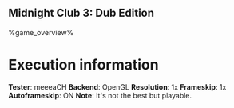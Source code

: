 ## Midnight Club 3: Dub Edition

%game_overview%

# Execution information

**Tester**: meeeaCH
**Backend**: OpenGL
**Resolution**: 1x
**Frameskip**: 1x
**Autoframeskip**: ON
**Note**: It's not the best but playable.